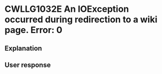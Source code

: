 # CWLLG1032E An IOException occurred during redirection to a wiki page. Error: 0

## Explanation

## User response